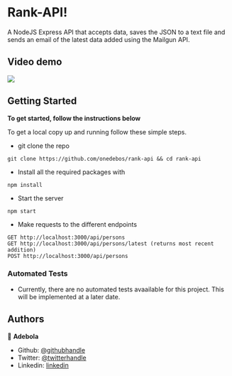 # Rank-API!

A NodeJS Express API that accepts data, saves the JSON to a text file and sends an email of the latest data added using the Mailgun
API.

## Video demo

![](./rank-api.gif)

## Getting Started

**To get started, follow the instructions below**

To get a local copy up and running follow these simple steps.

- git clone the repo

```
git clone https://github.com/onedebos/rank-api && cd rank-api
```

- Install all the required packages with

```
npm install
```

- Start the server

```
npm start
```

- Make requests to the different endpoints

```
GET http://localhost:3000/api/persons
GET http://localhost:3000/api/persons/latest (returns most recent addition)
POST http://localhost:3000/api/persons
```

### Automated Tests

- Currently, there are no automated tests avaailable for this project. This will be implemented at a later date.

## Authors

👤 **Adebola**

- Github: [@githubhandle](https://github.com/onedebos)
- Twitter: [@twitterhandle](https://twitter.com/debosthefirst)
- Linkedin: [linkedin](https://www.linkedin.com/in/adebola-niran/)
